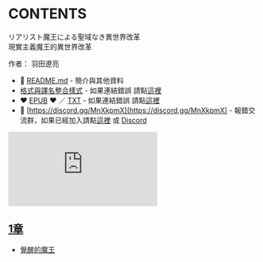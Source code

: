 # CONTENTS

リアリスト魔王による聖域なき異世界改革  
現實主義魔王的異世界改革  

作者： 羽田遼亮  



- :closed_book: [README.md](README.md) - 簡介與其他資料
- [格式與譯名整合樣式](https://github.com/bluelovers/node-novel/blob/master/lib/locales/%E3%83%AA%E3%82%A2%E3%83%AA%E3%82%B9%E3%83%88%E9%AD%94%E7%8E%8B%E3%81%AB%E3%82%88%E3%82%8B%E8%81%96%E5%9F%9F%E3%81%AA%E3%81%8D%E7%95%B0%E4%B8%96%E7%95%8C%E6%94%B9%E9%9D%A9.ts) - 如果連結錯誤 請點[這裡](https://github.com/bluelovers/node-novel/blob/master/lib/locales/)
-  :heart: [EPUB](https://gitlab.com/demonovel/epub-txt/blob/master/syosetu/%E7%8F%BE%E5%AF%A6%E4%B8%BB%E7%BE%A9%E9%AD%94%E7%8E%8B%E7%9A%84%E7%95%B0%E4%B8%96%E7%95%8C%E6%94%B9%E9%9D%A9.epub) :heart:  ／ [TXT](https://gitlab.com/demonovel/epub-txt/blob/master/syosetu/out/%E7%8F%BE%E5%AF%A6%E4%B8%BB%E7%BE%A9%E9%AD%94%E7%8E%8B%E7%9A%84%E7%95%B0%E4%B8%96%E7%95%8C%E6%94%B9%E9%9D%A9.out.txt) - 如果連結錯誤 請點[這裡](https://gitlab.com/demonovel/epub-txt/blob/master/syosetu/)
- :mega: [https://discord.gg/MnXkpmX](https://discord.gg/MnXkpmX) - 報錯交流群，如果已經加入請點[這裡](https://discordapp.com/channels/467794087769014273/467794088285175809) 或 [Discord](https://discordapp.com/channels/@me)


![導航目錄](https://chart.apis.google.com/chart?cht=qr&chs=150x150&chl=https://gitlab.com/novel-group/txt-source/blob/master/syosetu/リアリスト魔王による聖域なき異世界改革/導航目錄.md "導航目錄")




## [1章](00000_1%E7%AB%A0)

- [覺醒的魔王](00000_1%E7%AB%A0/00010_%E8%A6%BA%E9%86%92%E7%9A%84%E9%AD%94%E7%8E%8B.txt)

